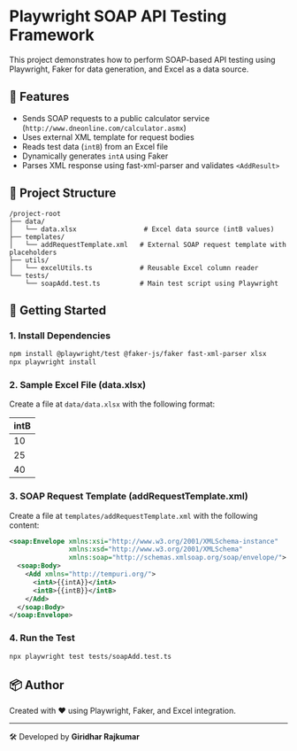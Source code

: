 # Playwright SOAP API Testing Framework

This project demonstrates how to perform SOAP-based API testing using Playwright, Faker for data generation, and Excel as a data source.

## 🧩 Features

- Sends SOAP requests to a public calculator service (`http://www.dneonline.com/calculator.asmx`)
- Uses external XML template for request bodies
- Reads test data (`intB`) from an Excel file
- Dynamically generates `intA` using Faker
- Parses XML response using fast-xml-parser and validates `<AddResult>`

## 📁 Project Structure

```
/project-root
├── data/
│   └── data.xlsx                 # Excel data source (intB values)
├── templates/
│   └── addRequestTemplate.xml   # External SOAP request template with placeholders
├── utils/
│   └── excelUtils.ts            # Reusable Excel column reader
└── tests/
    └── soapAdd.test.ts          # Main test script using Playwright
```

## 🚀 Getting Started

### 1. Install Dependencies

```bash
npm install @playwright/test @faker-js/faker fast-xml-parser xlsx
npx playwright install
```

### 2. Sample Excel File (data.xlsx)

Create a file at `data/data.xlsx` with the following format:

| intB |
|------|
| 10   |
| 25   |
| 40   |

### 3. SOAP Request Template (addRequestTemplate.xml)

Create a file at `templates/addRequestTemplate.xml` with the following content:

```xml
<soap:Envelope xmlns:xsi="http://www.w3.org/2001/XMLSchema-instance"
               xmlns:xsd="http://www.w3.org/2001/XMLSchema"
               xmlns:soap="http://schemas.xmlsoap.org/soap/envelope/">
  <soap:Body>
    <Add xmlns="http://tempuri.org/">
      <intA>{{intA}}</intA>
      <intB>{{intB}}</intB>
    </Add>
  </soap:Body>
</soap:Envelope>
```

### 4. Run the Test

```bash
npx playwright test tests/soapAdd.test.ts
```

## 📦 Author

Created with ❤️ using Playwright, Faker, and Excel integration.

---

🛠 Developed by **Giridhar Rajkumar**